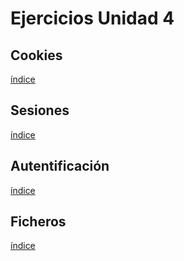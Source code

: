 # Ejercicios Unidad 4

## Cookies

[índice](./cookies/README.md)

## Sesiones

[índice](./sesiones/README.md)

## Autentificación

[índice](./autentificacion/README.md)

## Ficheros

[índice](./ficheros/README.md)
